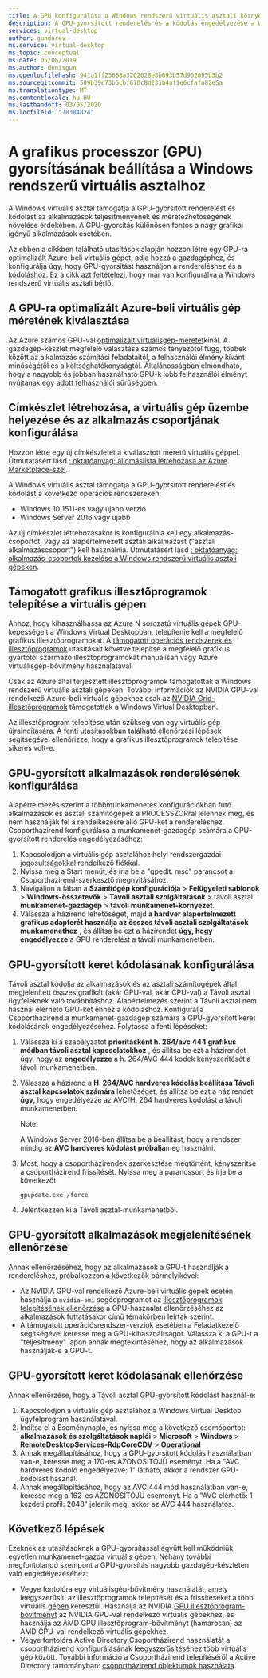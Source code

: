```yaml
---
title: A GPU konfigurálása a Windows rendszerű virtuális asztali környezethez – Azure
description: A GPU-gyorsított renderelés és a kódolás engedélyezése a Windows Virtual Desktopban.
services: virtual-desktop
author: gundarev
ms.service: virtual-desktop
ms.topic: conceptual
ms.date: 05/06/2019
ms.author: denisgun
ms.openlocfilehash: 941a1ff23668a3202028e8b693b57d902095b3b2
ms.sourcegitcommit: 509b39e73b5cbf670c8d231b4af1e6cfafa82e5a
ms.translationtype: MT
ms.contentlocale: hu-HU
ms.lasthandoff: 03/05/2020
ms.locfileid: "78384824"
---
```

# <a name="configure-graphics-processing-unit-gpu-acceleration-for-windows-virtual-desktop"></a>A grafikus processzor (GPU) gyorsításának beállítása a Windows rendszerű virtuális asztalhoz

A Windows virtuális asztal támogatja a GPU-gyorsított renderelést és kódolást az alkalmazások teljesítményének és méretezhetőségének növelése érdekében. A GPU-gyorsítás különösen fontos a nagy grafikai igényű alkalmazások esetében.

Az ebben a cikkben található utasítások alapján hozzon létre egy GPU-ra optimalizált Azure-beli virtuális gépet, adja hozzá a gazdagéphez, és konfigurálja úgy, hogy GPU-gyorsítást használjon a rendereléshez és a kódoláshoz. Ez a cikk azt feltételezi, hogy már van konfigurálva a Windows rendszerű virtuális asztali bérlő.

## <a name="select-a-gpu-optimized-azure-virtual-machine-size"></a>A GPU-ra optimalizált Azure-beli virtuális gép méretének kiválasztása

Az Azure számos GPU-val [optimalizált virtuálisgép-méretet](/azure/virtual-machines/windows/sizes-gpu)kínál. A gazdagép-készlet megfelelő választása számos tényezőtől függ, többek között az alkalmazás számítási feladataitól, a felhasználói élmény kívánt minőségétől és a költséghatékonyságtól. Általánosságban elmondható, hogy a nagyobb és jobban használható GPU-k jobb felhasználói élményt nyújtanak egy adott felhasználói sűrűségben.

## <a name="create-a-host-pool-provision-your-virtual-machine-and-configure-an-app-group"></a>Címkészlet létrehozása, a virtuális gép üzembe helyezése és az alkalmazás csoportjának konfigurálása

Hozzon létre egy új címkészletet a kiválasztott méretű virtuális géppel. Útmutatásért lásd [: oktatóanyag: állomáslista létrehozása az Azure Marketplace-szel](/azure/virtual-desktop/create-host-pools-azure-marketplace).

A Windows virtuális asztal támogatja a GPU-gyorsított renderelést és kódolást a következő operációs rendszereken:

* Windows 10 1511-es vagy újabb verzió
* Windows Server 2016 vagy újabb

Az új címkészlet létrehozásakor is konfigurálnia kell egy alkalmazás-csoportot, vagy az alapértelmezett asztali alkalmazást ("asztali alkalmazáscsoport") kell használnia. Útmutatásért lásd [: oktatóanyag: alkalmazás-csoportok kezelése a Windows rendszerű virtuális asztali gépeken](/azure/virtual-desktop/manage-app-groups).

## <a name="install-supported-graphics-drivers-in-your-virtual-machine"></a>Támogatott grafikus illesztőprogramok telepítése a virtuális gépen

Ahhoz, hogy kihasználhassa az Azure N sorozatú virtuális gépek GPU-képességeit a Windows Virtual Desktopban, telepítenie kell a megfelelő grafikus illesztőprogramokat. A [támogatott operációs rendszerek és illesztőprogramok](/azure/virtual-machines/windows/sizes-gpu#supported-operating-systems-and-drivers) utasításait követve telepítse a megfelelő grafikus gyártótól származó illesztőprogramokat manuálisan vagy Azure virtuálisgép-bővítmény használatával.

Csak az Azure által terjesztett illesztőprogramok támogatottak a Windows rendszerű virtuális asztali gépeken. További információk az NVIDIA GPU-val rendelkező Azure-beli virtuális gépekhez csak az [NVIDIA Grid-illesztőprogramok](/azure/virtual-machines/windows/n-series-driver-setup#nvidia-grid-drivers) támogatottak a Windows Virtual Desktopban.

Az illesztőprogram telepítése után szükség van egy virtuális gép újraindítására. A fenti utasításokban található ellenőrzési lépések segítségével ellenőrizze, hogy a grafikus illesztőprogramok telepítése sikeres volt-e.

## <a name="configure-gpu-accelerated-app-rendering"></a>GPU-gyorsított alkalmazások renderelésének konfigurálása

Alapértelmezés szerint a többmunkamenetes konfigurációkban futó alkalmazások és asztali számítógépek a PROCESSZORral jelennek meg, és nem használják fel a rendelkezésre álló GPU-ket a rendereléshez. Csoportházirend konfigurálása a munkamenet-gazdagép számára a GPU-gyorsított renderelés engedélyezéséhez:

1. Kapcsolódjon a virtuális gép asztalához helyi rendszergazdai jogosultságokkal rendelkező fiókkal.
2. Nyissa meg a Start menüt, és írja be a "gpedit. msc" parancsot a Csoportházirend-szerkesztő megnyitásához.
3. Navigáljon a fában a **Számítógép konfigurációja** > **Felügyeleti sablonok** > **Windows-összetevők** > **Távoli asztali szolgáltatások** > távoli asztal **munkamenet-gazdagép** > **távoli munkamenet-környezet**.
4. Válassza a házirend lehetőséget, majd **a hardver alapértelmezett grafikus adapterét használja az összes távoli asztali szolgáltatások munkamenethez** , és állítsa be ezt a házirendet **úgy, hogy engedélyezze** a GPU renderelést a távoli munkamenetben.

## <a name="configure-gpu-accelerated-frame-encoding"></a>GPU-gyorsított keret kódolásának konfigurálása

Távoli asztal kódolja az alkalmazások és az asztali számítógépek által megjelenített összes grafikát (akár GPU-val, akár CPU-val) a Távoli asztal ügyfeleknek való továbbításhoz. Alapértelmezés szerint a Távoli asztal nem használ elérhető GPU-ket ehhez a kódoláshoz. Konfigurálja Csoportházirend a munkamenet-gazdagép számára a GPU-gyorsított keret kódolásának engedélyezéséhez. Folytassa a fenti lépéseket:

1. Válassza ki a szabályzatot **prioritásként h. 264/avc 444 grafikus módban távoli asztal kapcsolatokhoz** , és állítsa be ezt a házirendet úgy, hogy az **engedélyezze** a h. 264/AVC 444 kodek kényszerítését a távoli munkamenetben.
2. Válassza a házirend a **H. 264/AVC hardveres kódolás beállítása Távoli asztal kapcsolatok számára** lehetőséget, és állítsa be ezt a házirendet **úgy,** hogy engedélyezze az AVC/H. 264 hardveres kódolást a távoli munkamenetben.

    >[!NOTE]
    >A Windows Server 2016-ben állítsa be a beállítást, hogy a rendszer mindig az **AVC hardveres kódolást** **próbálja**meg használni.

3. Most, hogy a csoportházirendek szerkesztése megtörtént, kényszerítse a csoportházirend frissítését. Nyissa meg a parancssort és írja be a következőt:

    ```batch
    gpupdate.exe /force
    ```

4. Jelentkezzen ki a Távoli asztal-munkamenetből.

## <a name="verify-gpu-accelerated-app-rendering"></a>GPU-gyorsított alkalmazások megjelenítésének ellenőrzése

Annak ellenőrzéséhez, hogy az alkalmazások a GPU-t használják a rendereléshez, próbálkozzon a következők bármelyikével:

* Az NVIDIA GPU-val rendelkező Azure-beli virtuális gépek esetén használja a `nvidia-smi` segédprogramot az [illesztőprogramok telepítésének ellenőrzése](/azure/virtual-machines/windows/n-series-driver-setup#verify-driver-installation) a GPU-használat ellenőrzéséhez az alkalmazások futtatásakor című témakörben leírtak szerint.
* A támogatott operációsrendszer-verziók esetében a Feladatkezelő segítségével keresse meg a GPU-kihasználtságot. Válassza ki a GPU-t a "teljesítmény" lapon annak megtekintéséhez, hogy az alkalmazások használják-e a GPU-t.

## <a name="verify-gpu-accelerated-frame-encoding"></a>GPU-gyorsított keret kódolásának ellenőrzése

Annak ellenőrzése, hogy a Távoli asztal GPU-gyorsított kódolást használ-e:

1. Kapcsolódjon a virtuális gép asztalához a Windows Virtual Desktop ügyfélprogram használatával.
2. Indítsa el a Eseménynapló, és nyissa meg a következő csomópontot: **alkalmazások és szolgáltatások naplói** > **Microsoft** > **Windows** > **RemoteDesktopServices-RdpCoreCDV** > **Operational**
3. Annak megállapításához, hogy a GPU-gyorsított kódolás használatban van-e, keresse meg a 170-es AZONOSÍTÓJÚ eseményt. Ha a "AVC hardveres kódoló engedélyezve: 1" látható, akkor a rendszer GPU-kódolást használ.
4. Annak megállapításához, hogy az AVC 444 mód használatban van-e, keresse meg a 162-es AZONOSÍTÓJÚ eseményt. Ha a "AVC elérhető: 1 kezdeti profil: 2048" jelenik meg, akkor az AVC 444 használatos.

## <a name="next-steps"></a>Következő lépések

Ezeknek az utasításoknak a GPU-gyorsítással együtt kell működniük egyetlen munkamenet-gazda virtuális gépen. Néhány további megfontolandó szempont a GPU-gyorsítás nagyobb gazdagép-készleten való engedélyezéséhez:

* Vegye fontolóra egy virtuálisgép-bővítmény használatát, amely leegyszerűsíti az illesztőprogramok telepítését és a frissítéseket a több virtuális [gépen](/azure/virtual-machines/extensions/overview) keresztül. Használja az NVIDIA [GPU illesztőprogram-bővítményt](/azure/virtual-machines/extensions/hpccompute-gpu-windows) az NVIDIA GPU-val rendelkező virtuális gépekhez, és használja az AMD GPU illesztőprogram-bővítményt (hamarosan) az AMD GPU-val rendelkező virtuális gépekhez.
* Vegye fontolóra Active Directory Csoportházirend használatát a csoportházirend konfigurálásának leegyszerűsítéséhez több virtuális gép között. További információ a Csoportházirend telepítéséről a Active Directory tartományban: [csoportházirend objektumok használata](https://go.microsoft.com/fwlink/p/?LinkId=620889).
